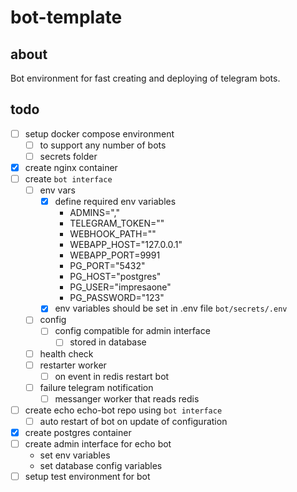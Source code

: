 # bot-template
## about
Bot environment for fast creating and deploying of telegram bots.

## todo
- [ ] setup docker compose environment
    - [ ] to support any number of bots
    - [ ] secrets folder
- [x] create nginx container
- [ ] create `bot interface`
    - [ ] env vars
        - [x] define required env variables
            * ADMINS="<telegram-id>,<telegram-id>"
            * TELEGRAM_TOKEN="<token>"
            * WEBHOOK_PATH="<endpoint>"
            * WEBAPP_HOST="127.0.0.1"
            * WEBAPP_PORT=9991
            * PG_PORT="5432"
            * PG_HOST="postgres"
            * PG_USER="impresaone"
            * PG_PASSWORD="123"
        - [x] env variables should be set in .env file `bot/secrets/.env`

    - [ ] config
        - [ ] config compatible for admin interface
            - [ ] stored in database

    - [ ] health check
    - [ ] restarter worker
        - [ ] on event in redis restart bot
    - [ ] failure telegram notification
        - [ ] messanger worker that reads redis

- [ ] create echo echo-bot repo using `bot interface`
    - [ ] auto restart of bot on update of configuration
- [x] create postgres container
- [ ] create admin interface for echo bot
    * set env variables
    * set database config variables
- [ ] setup test environment for bot
